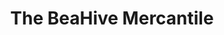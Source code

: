 ---
title: "The BeaHive Mercantile"
url: /saint-louis-park/the-beahive-mercantile/
shop: Kleidung
---